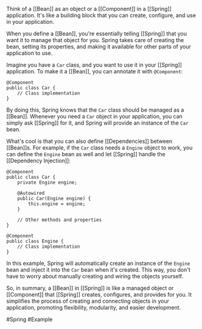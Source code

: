 Think of a [[Bean]] as an object or a [[Component]] in a [[Spring]] application. It's like a building block that you can create, configure, and use in your application.

When you define a [[Bean]], you're essentially telling [[Spring]] that you want it to manage that object for you. Spring takes care of creating the bean, setting its properties, and making it available for other parts of your application to use.

Imagine you have a `Car` class, and you want to use it in your [[Spring]] application. To make it a [[Bean]], you can annotate it with `@Component`:

```
@Component
public class Car {
    // Class implementation
}
```

By doing this, Spring knows that the `Car` class should be managed as a [[Bean]]. Whenever you need a `Car` object in your application, you can simply ask [[Spring]] for it, and Spring will provide an instance of the `Car` bean.

What's cool is that you can also define [[Dependencies]] between [[Bean]]s. For example, if the `Car` class needs a `Engine` object to work, you can define the `Engine` bean as well and let [[Spring]] handle the [[Dependency Injection]]:

```
@Component
public class Car {
    private Engine engine;

    @Autowired
    public Car(Engine engine) {
        this.engine = engine;
    }

    // Other methods and properties
}

@Component
public class Engine {
    // Class implementation
}
```

In this example, Spring will automatically create an instance of the `Engine` bean and inject it into the `Car` bean when it's created. This way, you don't have to worry about manually creating and wiring the objects yourself.

So, in summary, a [[Bean]] in [[Spring]] is like a managed object or [[Component]] that [[Spring]] creates, configures, and provides for you. It simplifies the process of creating and connecting objects in your application, promoting flexibility, modularity, and easier development.

#Spring #Example 